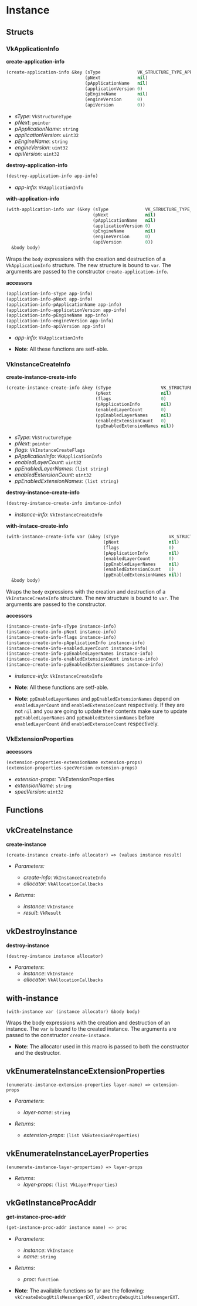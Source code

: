 
# Instance

## Structs

### VkApplicationInfo

**create-application-info**
```lisp
(create-application-info &key (sType              VK_STRUCTURE_TYPE_APPLICATION_INFO)
                              (pNext              nil)
                              (pApplicationName   nil)
                              (applicationVersion 0)
                              (pEngineName        nil)
                              (engineVersion      0)
                              (apiVersion         0))
```
* *sType*: `VkStructureType`
* *pNext*: `pointer`
* *pApplicationName*: `string`
* *applicationVersion*: `uint32`
* *pEngineName*: `string`
* *engineVersion*: `uint32`
* *apiVersion*: `uint32`

**destroy-application-info**
```lisp
(destroy-application-info app-info)
```
* *app-info*: `VkApplicationInfo`

**with-application-info**
```lisp
(with-application-info var (&key (sType              VK_STRUCTURE_TYPE_APPLICATION_INFO)
                                 (pNext              nil)
                                 (pApplicationName   nil)
                                 (applicationVersion 0)
                                 (pEngineName        nil)
                                 (engineVersion      0)
                                 (apiVersion         0))
  &body body)
```
Wraps the `body` expressions with the creation and destruction of a `VkApplicationInfo` structure. The new structure is bound to `var`. The arguments are passed to the constructor `create-application-info`.

**accessors**
```lisp
(application-info-sType app-info)
(application-info-pNext app-info)
(application-info-pApplicationName app-info)
(application-info-applicationVersion app-info)
(application-info-pEngineName app-info)
(application-info-engineVersion app-info)
(application-info-apiVersion app-info)
```
* *app-info*: `VkApplicationInfo`

* **Note**: All these functions are setf-able.

### VkInstanceCreateInfo

**create-instance-create-info**
```lisp
(create-instance-create-info &key (sType                   VK_STRUCTURE_TYPE_INSTANCE_CREATE_INFO)
                                  (pNext                   nil)
                                  (flags                   0)
                                  (pApplicationInfo        nil)
                                  (enabledLayerCount       0)
                                  (ppEnabledLayerNames     nil)
                                  (enabledExtensionCount   0)
                                  (ppEnabledExtensionNames nil))
```
* *sType*: `VkStructureType`
* *pNext*: `pointer`
* *flags*: `VkInstanceCreateFlags`
* *pApplicationInfo*: `VkApplicationInfo`
* *enabledLayerCount*: `uint32`
* *ppEnabledLayerNames*: `(list string)`
* *enabledExtensionCount*: `uint32`
* *ppEnabledExtensionNames*: `(list string)`

**destroy-instance-create-info**
```lisp
(destroy-instance-create-info instance-info)
```
* *instance-info*: `VkInstanceCreateInfo`

**with-instace-create-info**
```lisp
(with-instance-create-info var (&key (sType                   VK_STRUCTURE_TYPE_INSTANCE_CREATE_INFO)
                                     (pNext                   nil)
                                     (flags                   0)
                                     (pApplicationInfo        nil)
                                     (enabledLayerCount       0)
                                     (ppEnabledLayerNames     nil)
                                     (enabledExtensionCount   0)
                                     (ppEnabledExtensionNames nil))
  &body body)
```
Wraps the `body` expressions with the creation and destruction of a `VkInstanceCreateInfo` structure. The new structure is bound to `var`. The arguments are passed to the constructor.

**accessors**
```lisp
(instance-create-info-sType instance-info)
(instance-create-info-pNext instance-info)
(instance-create-info-flags instance-info)
(instance-create-info-pApplicationInfo instance-info)
(instance-create-info-enabledLayerCount instance-info)
(instance-create-info-ppEnabledLayerNames instance-info)
(instance-create-info-enabledExtensionCount instance-info)
(instance-create-info-ppEnabledExtensionNames instance-info)
```
* *instance-info*: `VkInstanceCreateInfo`

* **Note**: All these functions are setf-able.

* **Note**: `ppEnabledLayerNames` and `ppEnabledExtensionNames` depend on `enabledLayerCount` and `enabledExtensionCount` respectively. If they are not `nil` and you are going to update their contents make sure to update `ppEnabledLayerNames` and `ppEnabledExtensionNames` before `enabledLayerCount` and `enabledExtensionCount` respectively.

### VkExtensionProperties

**accessors**
```lisp
(extension-properties-extensionName extension-props)
(extension-properties-specVersion extension-props)
```
* *extension-props*: `VkExtensionProperties
* *extensionName*: `string`
* *specVersion*: `uint32`

## Functions

## vkCreateInstance

**create-instance**
```
(create-instance create-info allocator) => (values instance result)
```
* *Parameters:*
  * *create-info*: `VkInstanceCreateInfo`
  * *allocator*: `VkAllocationCallbacks`
  
* *Returns*:
  * *instance*: `VkInstance`
  * *result*: `VkResult`

## vkDestroyInstance

**destroy-instance**
```
(destroy-instance instance allocator)
```
* *Parameters*:
  * *instance*: `VkInstance`
  * *allocator*: `VkAllocationCallbacks`


## with-instance

```
(with-instance var (instance allocator) &body body)
```
Wraps the body expressions with the creation and destruction of an instance. The `var` is bound to the created instance. The arguments are passed to the constructor `create-instance`.

* **Note**: The allocator used in this macro is passed to both the constructor and the destructor.

## vkEnumerateInstanceExtensionProperties

```
(enumerate-instance-extension-properties layer-name) => extension-props
```
* *Parameters*:
  * *layer-name*: `string`

* *Returns*:
  * *extension-props*: `(list VkExtensionProperties)`

## vkEnumerateInstanceLayerProperties

```
(enumerate-instance-layer-properties) => layer-props
```

* *Returns*:
  * *layer-props*: `(list VkLayerProperties)`

## vkGetInstanceProcAddr

**get-instance-proc-addr**
```lisp
(get-instance-proc-addr instance name) => proc
```
* *Parameters*:
  * *instance*: `VkInstance`
  * *name*: `string`

* *Returns*:
  * *proc*: `function`

* **Note**: The available functions so far are the following: `vkCreateDebugUtilsMessengerEXT`, `vkDestroyDebugUtilsMessengerEXT`.
